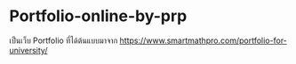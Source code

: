 # Portfolio-online-by-prp
เป็นเว็บ Portfolio ที่ได้ต้นแบบมาจาก https://www.smartmathpro.com/portfolio-for-university/
